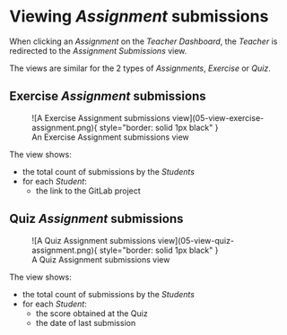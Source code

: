 # Viewing _Assignment_ submissions

When clicking an _Assignment_ on the _Teacher Dashboard_, the _Teacher_ is redirected to the _Assignment Submissions_ view.

The views are similar for the 2 types of _Assignments_, _Exercise_ or _Quiz_.

## Exercise _Assignment_ submissions

<figure markdown>
  ![A Exercise Assignment submissions view](05-view-exercise-assignment.png){ style="border: solid 1px black" }
  <figcaption>An Exercise Assignment submissions view</figcaption>
</figure>

The view shows:

* the total count of submissions by the _Students_
* for each _Student_:
    * the link to the GitLab project

## Quiz _Assignment_ submissions

<figure markdown>
  ![A Quiz Assignment submissions view](05-view-quiz-assignment.png){ style="border: solid 1px black" }
  <figcaption>A Quiz Assignment submissions view</figcaption>
</figure>

The view shows:

* the total count of submissions by the _Students_
* for each _Student_:
    * the score obtained at the Quiz
    * the date of last submission
